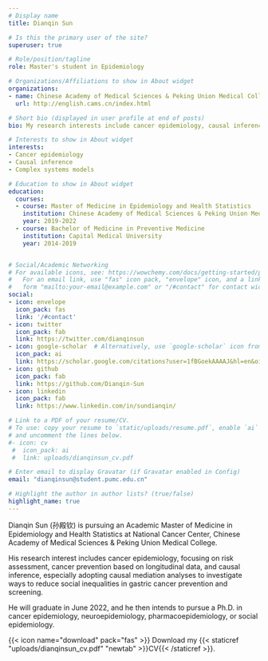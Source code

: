 ```yaml
---
# Display name
title: Dianqin Sun

# Is this the primary user of the site?
superuser: true

# Role/position/tagline
role: Master's student in Epidemiology

# Organizations/Affiliations to show in About widget
organizations:
- name: Chinese Academy of Medical Sciences & Peking Union Medical College
  url: http://english.cams.cn/index.html

# Short bio (displayed in user profile at end of posts)
bio: My research interests include cancer epidemiology, causal inference and complex systems.

# Interests to show in About widget
interests:
- Cancer epidemiology
- Causal inference
- Complex systems models

# Education to show in About widget
education:
  courses:
  - course: Master of Medicine in Epidemiology and Health Statistics
    institution: Chinese Academy of Medical Sciences & Peking Union Medical College
    year: 2019-2022
  - course: Bachelor of Medicine in Preventive Medicine
    institution: Capital Medical University
    year: 2014-2019


# Social/Academic Networking
# For available icons, see: https://wowchemy.com/docs/getting-started/page-builder/#icons
#   For an email link, use "fas" icon pack, "envelope" icon, and a link in the
#   form "mailto:your-email@example.com" or "/#contact" for contact widget.
social:
- icon: envelope
  icon_pack: fas
  link: '/#contact'
- icon: twitter
  icon_pack: fab
  link: https://twitter.com/dianqinsun
- icon: google-scholar  # Alternatively, use `google-scholar` icon from `ai` icon pack
  icon_pack: ai
  link: https://scholar.google.com/citations?user=1fBGoekAAAAJ&hl=en&oi=ao
- icon: github
  icon_pack: fab
  link: https://github.com/Dianqin-Sun
- icon: linkedin
  icon_pack: fab
  link: https://www.linkedin.com/in/sundianqin/

# Link to a PDF of your resume/CV.
# To use: copy your resume to `static/uploads/resume.pdf`, enable `ai` icons in `params.toml`, 
# and uncomment the lines below.
#- icon: cv
 #  icon_pack: ai
 #  link: uploads/dianqinsun_cv.pdf

# Enter email to display Gravatar (if Gravatar enabled in Config)
email: "dianqinsun@student.pumc.edu.cn"

# Highlight the author in author lists? (true/false)
highlight_name: true
---
```


Dianqin Sun (孙殿钦) is pursuing an Academic Master of Medicine in Epidemiology and Health Statistics at National Cancer Center, Chinese Academy of Medical Sciences & Peking Union Medical College. 

His research interest includes cancer epidemiology, focusing on risk assessment, cancer prevention based on longitudinal data, and causal inference, especially adopting causal mediation analyses to investigate ways to reduce social inequalities in gastric cancer prevention and screening.  

He will graduate in June 2022, and he then intends to pursue a Ph.D. in cancer epidemiology, neuroepidemiology, pharmacoepidemiology, or social epidemiology.

{{< icon name="download" pack="fas" >}} Download my {{< staticref "uploads/dianqinsun_cv.pdf" "newtab" >}}CV{{< /staticref >}}.
